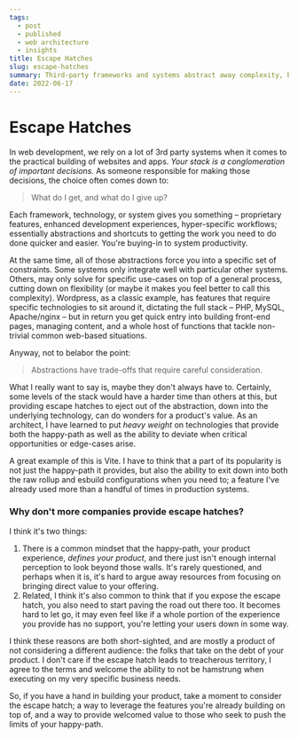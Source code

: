 ```yaml
---
tags: 
  - post
  - published
  - web architecture
  - insights
title: Escape Hatches
slug: escape-hatches
summary: Third-party frameworks and systems abstract away complexity, but often at the cost of flexibility. Escape hatches can be a great way to bring flexibility back without compromising features.
date: 2022-06-17
---
```


# Escape Hatches

In web development, we rely on a lot of 3rd party systems when it comes to the practical building of websites and apps. *Your stack is a conglomeration of important decisions.* As someone responsible for making those decisions, the choice often comes down to:

> What do I get, and what do I give up?

Each framework, technology, or system gives you something – proprietary features, enhanced development experiences, hyper-specific workflows; essentially abstractions and shortcuts to getting the work you need to do done quicker and easier. You're buying-in to system productivity.

At the same time, all of those abstractions force you into a specific set of constraints. Some systems only integrate well with particular other systems. Others, may only solve for specific use-cases on top of a general process, cutting down on flexibility (or maybe it makes you feel better to call this complexity). Wordpress, as a classic example, has features that require specific technologies to sit around it, dictating the full stack – PHP, MySQL, Apache/nginx – but in return you get quick entry into building front-end pages, managing content, and a whole host of functions that tackle non-trivial common web-based situations.

Anyway, not to belabor the point:

> Abstractions have trade-offs that require careful consideration.

What I really want to say is, maybe they don't always have to. Certainly, some levels of the stack would have a harder time than others at this, but providing escape hatches to eject out of the abstraction, down into the underlying technology, can do wonders for a product's value. As an architect, I have learned to put *heavy weight* on technologies that provide both the happy-path as well as the ability to deviate when critical opportunities or edge-cases arise.

A great example of this is Vite. I have to think that a part of its popularity is not just the happy-path it provides, but also the ability to exit down into both the raw rollup and esbuild configurations when you need to; a feature I've already used more than a handful of times in production systems.

### Why don't more companies provide escape hatches?

I think it's two things:

1. There is a common mindset that the happy-path, your product experience, *defines your product*, and there just isn't enough internal perception to look beyond those walls. It's rarely questioned, and perhaps when it is, it's hard to argue away resources from focusing on bringing direct value to your offering.
2. Related, I think it's also common to think that if you expose the escape hatch, you also need to start paving the road out there too. It becomes hard to let go, it may even feel like if a whole portion of the experience you provide has no support, you're letting your users down in some way.

I think these reasons are both short-sighted, and are mostly a product of not considering a different audience: the folks that take on the debt of your product. I don't care if the escape hatch leads to treacherous territory, I agree to the terms and welcome the ability to not be hamstrung when executing on my very specific business needs.

So, if you have a hand in building your product, take a moment to consider the escape hatch; a way to leverage the features you're already building on top of, and a way to provide welcomed value to those who seek to push the limits of your happy-path.
